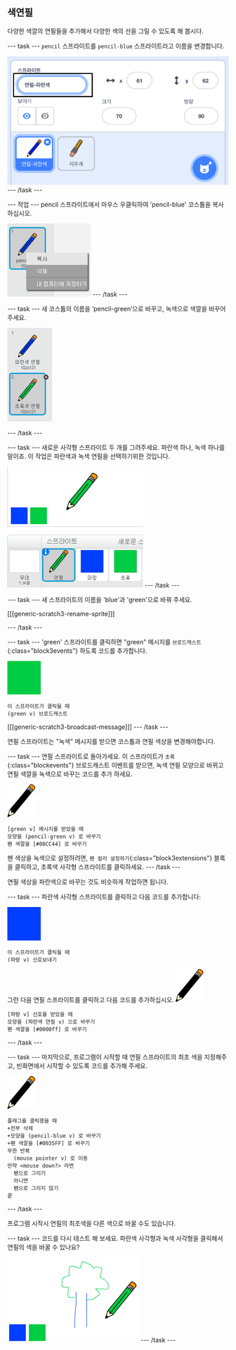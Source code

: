 ## 색연필

다양한 색깔의 연필들을 추가해서 다양한 색의 선을 그릴 수 있도록 해 봅시다.

\--- task \--- `pencil` 스프라이트를 `pencil-blue` 스프라이트라고 이름을 변경합니다.

![연필 이름 바꾸기](images/rename-pencil.png) \--- /task \---

\--- 작업 \--- pencil 스프라이트에서 마우스 우클릭하여 'pencil-blue' 코스튬을 복사하십시오.

![스크린샷](images/paint-blue-duplicate.png) \--- /task \---

\--- task \--- 새 코스튬의 이름을 ’pencil-green’으로 바꾸고, 녹색으로 색깔을 바꾸어 주세요.

![스크린샷](images/paint-pencil-green.png)

\--- /task \---

\--- task \--- 새로운 사각형 스프라이트 두 개를 그려주세요. 파란색 하나, 녹색 하나를 말이죠. 이 작업은 파란색과 녹색 연필을 선택하기위한 것입니다.

![스크린샷](images/paint-selectors.png) \--- /task \---

\--- task \--- 새 스프라이트의 이름을 'blue'과 'green'으로 바꿔 주세요.

[[[generic-scratch3-rename-sprite]]]

\--- /task \---

\--- task \--- 'green' 스프라이트를 클릭하면 "green" 메시지를 `브로드캐스트`{:class="block3events"} 하도록 코드를 추가합니다.

![녹색 사각형](images/green_square.png)

```blocks3
이 스프라이트가 클릭될 때
(green v) 브로드캐스트
```

[[[generic-scratch3-broadcast-message]]] \--- /task \---

연필 스프라이트는 "녹색" 메시지를 받으면 코스튬과 연필 색상을 변경해야합니다.

\--- task \--- 연필 스프라이트로 돌아가세요. 이 스프라이트가 `초록`{:class="blockevents"} 브로드캐스트 이벤트를 받으면, 녹색 연필 모양으로 바뀌고 연필 색깔을 녹색으로 바꾸는 코드를 추가 하세요.

![연필](images/pencil.png)

```blocks3
[green v] 메시지를 받았을 때
모양을 (pencil-green v) 로 바꾸기
펜 색깔을 [#00CC44] 로 바꾸기
```

펜 색상을 녹색으로 설정하려면, `펜 컬러 설정하기`{:class="block3extensions"} 블록을 클릭하고, 초록색 사각형 스프라이트를 클릭하세요. \--- /task \---

연필 색상을 파란색으로 바꾸는 것도 비슷하게 작업하면 됩니다.

\--- task \--- 파란색 사각형 스프라이트를 클릭하고 다음 코드를 추가합니다:

![파란색 사각형](images/blue_square.png)

```blocks3
이 스프라이트가 클릭될 때
(파랑 v) 신호보내기
```

그런 다음 연필 스프라이트를 클릭하고 다음 코드를 추가하십시오. ![연필](images/pencil.png)

```blocks3
[파랑 v] 신호를 받았을 때
모양을 (파란색 연필 v) 으로 바꾸기
펜 색깔을 [#0000ff] 로 바꾸기
```

\--- /task \---

\--- task \--- 마지막으로, 프로그램이 시작할 때 연필 스프라이트의 최초 색을 지정해주고, 빈화면에서 시작할 수 있도록 코드를 추가해 주세요.

![연필](images/pencil.png)

```blocks3
플래그를 클릭했을 때
+전부 삭제
+모양을 (pencil-blue v) 로 바꾸기
+펜 색깔을 [#0035FF] 로 바꾸기
무한 반복
  (mouse pointer v) 로 이동
만약 <mouse down?> 라면
  펜으로 그리기
  아니면
  펜으로 그리지 않기
끝
```

\--- /task \---

프로그램 시작시 연필의 최초색을 다른 색으로 바꿀 수도 있습니다.

\--- task \--- 코드를 다시 테스트 해 보세요. 파란색 사각형과 녹색 사각형을 클릭해서 연필의 색을 바꿀 수 있나요?

![스크린샷](images/paint-pens-test.png) \--- /task \---